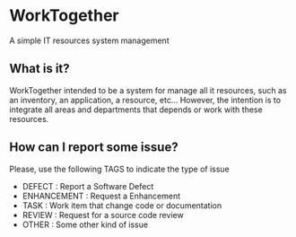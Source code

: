 WorkTogether
============

A simple IT resources system management


What is it?
-----------

WorkTogether intended to be a system for manage all it resources, such as
an inventory, an application, a resource, etc...
However, the intention is to integrate all areas and departments that depends or
work with these resources.


How can I report some issue?
----------------------------

Please, use the following TAGS to indicate the type of issue

   * DEFECT          : Report a Software Defect
   * ENHANCEMENT     : Request a Enhancement
   * TASK            : Work item that change code or documentation
   * REVIEW          : Request for a source code review
   * OTHER           : Some other kind of issue














